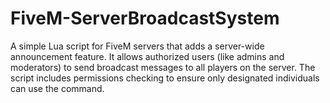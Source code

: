 # FiveM-ServerBroadcastSystem
A simple Lua script for FiveM servers that adds a server-wide announcement feature. It allows authorized users (like admins and moderators) to send broadcast messages to all players on the server. The script includes permissions checking to ensure only designated individuals can use the command.

